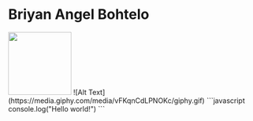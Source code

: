 # Briyan Angel Bohtelo
<img src="the_path_to/image.svg" width="128"/>
![Alt Text](https://media.giphy.com/media/vFKqnCdLPNOKc/giphy.gif)
```javascript
console.log("Hello world!")
```
